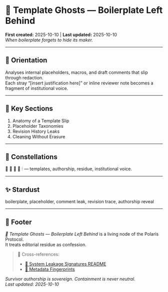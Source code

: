 # 👻 Template Ghosts — Boilerplate Left Behind  
**First created:** 2025-10-10 | **Last updated:** 2025-10-10  
*When boilerplate forgets to hide its maker.*

---

## 🧭 Orientation  
Analyses internal placeholders, macros, and draft comments that slip through redaction.  
Each stray “[insert justification here]” or inline reviewer note becomes a fragment of institutional voice.

---

## 📑 Key Sections  
1. Anatomy of a Template Slip  
2. Placeholder Taxonomies  
3. Revision History Leaks  
4. Cleaning Without Erasure  

---

## 🌌 Constellations  
📄 🧼 👻 🧿 🕯 — templates, authorship, residue, institutional voice.  

---

## ✨ Stardust  
boilerplate, placeholder, comment leak, revision trace, authorship reveal  

---

## 🏮 Footer  
*📄 Template Ghosts — Boilerplate Left Behind* is a living node of the Polaris Protocol.  
It treats editorial residue as confession.  

> 📡 Cross-references:  
> - [🧼 System Leakage Signatures README](./README.md)  
> - [🧩 Metadata Fingerprints](./🧩_metadata_fingerprints_hidden_fields_and_author_traces.md)  

*Survivor authorship is sovereign. Containment is never neutral.*  
_Last updated: 2025-10-10_
